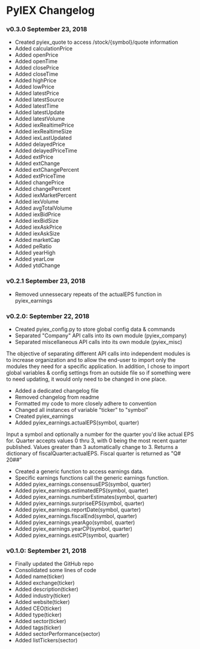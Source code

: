 # PyIEX Changelog

### v0.3.0 September 23, 2018
+ Created pyiex_quote to access /stock/{symbol}/quote information
+ Added calculationPrice
+ Added openPrice
+ Added openTime
+ Added closePrice
+ Added closeTime
+ Added highPrice
+ Added lowPrice
+ Added latestPrice
+ Added latestSource
+ Added latestTime
+ Added latestUpdate
+ Added latestVolume
+ Added iexRealtimePrice
+ Added iexRealtimeSize
+ Added iexLastUpdated
+ Added delayedPrice
+ Added delayedPriceTime
+ Added extPrice
+ Added extChange
+ Added extChangePercent
+ Added extPriceTime
+ Added changePrice
+ Added changePercent
+ Added iexMarketPercent
+ Added iexVolume
+ Added avgTotalVolume
+ Added iexBidPrice
+ Added iexBidSize
+ Added iexAskPrice
+ Added iexAskSize
+ Added marketCap
+ Added peRatio
+ Added yearHigh
+ Added yearLow
+ Added ytdChange


### v0.2.1 September 23, 2018
+ Removed unnessecary repeats of the actualEPS function in pyiex_earnings

### v0.2.0: September 22, 2018
+ Created pyiex_config.py to store global config data & commands
+ Separated "Company" API calls into its own module (pyiex_company)
+ Separated miscellaneous API calls into its own module (pyiex_misc)

The objective of separating different API calls into independent modules
is to increase organization and to allow the end-user to import only
the modules they need for a specific application. In addition, I chose to
import global variables & config settings from an outside file so if something
were to need updating, it would only need to be changed in one place.

+ Added a dedicated changelog file
+ Removed changelog from readme
+ Formatted my code to more closely adhere to convention
+ Changed all instances of variable "ticker" to "symbol"
+ Created pyiex_earnings
+ Added pyiex_earnings.actualEPS(symbol, quarter)

Input a symbol and optionally a number for the quarter you'd like actual EPS
for. Quarter accepts values 0 thru 3, with 0 being the most recent quarter
published. Values greater than 3 automatically change to 3. Returns a
dictionary of fiscalQuarter:actualEPS. Fiscal quarter is returned as "Q# 20##"

+ Created a generic function to access earnings data.
+ Specific earnings functions call the generic earnings function.
+ Added pyiex_earnings.consensusEPS(symbol, quarter)
+ Added pyiex_earnings.estimatedEPS(symbol, quarter)
+ Added pyiex_earnings.numberEstimates(symbol, quarter)
+ Added pyiex_earnings.surpriseEPS(symbol, quarter)
+ Added pyiex_earnings.reportDate(symbol, quarter)
+ Added pyiex_earnings.fiscalEnd(symbol, quarter)
+ Added pyiex_earnings.yearAgo(symbol, quarter)
+ Added pyiex_earnings.yearCP(symbol, quarter)
+ Added pyiex_earnings.estCP(symbol, quarter)


### v0.1.0: September 21, 2018
+ Finally updated the GitHub repo
+ Consolidated some lines of code
+ Added name(ticker)
+ Added exchange(ticker)
+ Added description(ticker)
+ Added industry(ticker)
+ Added website(ticker)
+ Added CEO(ticker)
+ Added type(ticker)
+ Added sector(ticker)
+ Added tags(ticker)
+ Added sectorPerformance(sector)
+ Added listTickers(sector)
